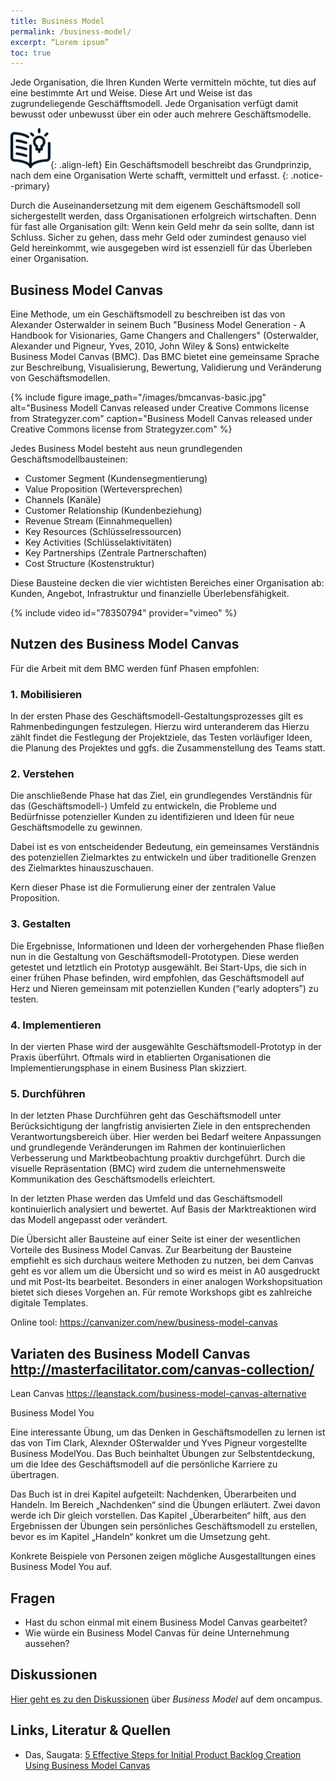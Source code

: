 ```yaml
---
title: Business Model
permalink: /business-model/
excerpt: “Lorem ipsum”
toc: true
---
```


Jede Organisation, die Ihren Kunden Werte vermitteln möchte, tut dies auf eine bestimmte Art und Weise. 
Diese Art und Weise ist das zugrundeliegende Geschäfftsmodell.
Jede Organisation verfügt damit bewusst oder unbewusst über ein oder auch mehrere Geschäftsmodelle.

![image-left][image-1]{: .align-left}
Ein Geschäftsmodell beschreibt das Grundprinzip, nach dem eine Organisation Werte schafft, vermittelt und erfasst.
{: .notice--primary}

Durch die Auseinandersetzung mit dem eigenem Geschäftsmodell soll sichergestellt werden, dass Organisationen erfolgreich wirtschaften.
Denn für fast alle Organisation gilt: Wenn kein Geld mehr da sein sollte, dann ist Schluss. 
Sicher zu gehen, dass mehr Geld oder zumindest genauso viel Geld hereinkommt, wie ausgegeben wird ist essenziell für das 
Überleben einer Organisation.


## Business Model Canvas

Eine Methode, um ein Geschäftsmodell zu beschreiben ist das von Alexander Osterwalder in seinem Buch 
"Business Model Generation - A Handbook for Visionaries, Game Changers and Challengers" 
(Osterwalder, Alexander und Pigneur, Yves, 2010, John Wiley & Sons) entwickelte Business Model Canvas (BMC).
Das BMC bietet eine gemeinsame Sprache zur Beschreibung, Visualisierung, 
Bewertung, Validierung und Veränderung von Geschäftsmodellen.

{%	include figure 	image_path="/images/bmcanvas-basic.jpg" alt="Business Modell Canvas released under Creative Commons license from  Strategyzer.com" caption="Business Modell Canvas released under Creative Commons license from  Strategyzer.com" %}



Jedes Business Model besteht aus neun grundlegenden Geschäftsmodellbausteinen:

* Customer Segment (Kundensegmentierung)
* Value Proposition (Werteversprechen)
* Channels (Kanäle)
* Customer Relationship (Kundenbeziehung)
* Revenue Stream (Einnahmequellen)
* Key Resources (Schlüsselressourcen)
* Key Activities (Schlüsselaktivitäten)
* Key Partnerships (Zentrale Partnerschaften)
* Cost Structure (Kostenstruktur)

Diese Bausteine decken die vier wichtisten Bereiches einer Organisation ab: Kunden, Angebot, Infrastruktur und finanzielle Überlebensfähigkeit.


{% include video id="78350794" provider="vimeo" %}

 
## Nutzen des Business Model Canvas
Für die Arbeit mit dem BMC werden fünf Phasen empfohlen:


### 1. Mobilisieren
 
In der ersten Phase des Geschäftsmodell-Gestaltungsprozesses gilt es Rahmenbedingungen festzulegen. Hierzu wird unteranderem das 
Hierzu zählt findet die Festlegung der Projektziele, 
das Testen vorläufiger Ideen, 
die Planung des Projektes und ggfs. die Zusammenstellung des Teams statt.


###	2. Verstehen
 
Die anschließende Phase hat das Ziel, ein grundlegendes Verständnis für das (Geschäftsmodell-) Umfeld zu entwickeln, die Probleme und Bedürfnisse potenzieller Kunden zu identifizieren und Ideen für neue Geschäftsmodelle zu gewinnen.

Dabei ist es von entscheidender Bedeutung, ein gemeinsames Verständnis des potenziellen Zielmarktes zu entwickeln und über traditionelle Grenzen des Zielmarktes hinauszuschauen. 

Kern dieser Phase ist die Formulierung einer der zentralen Value Proposition.


### 3. Gestalten

Die Ergebnisse, Informationen und Ideen der vorhergehenden Phase fließen nun in die Gestaltung von Geschäftsmodell-Prototypen. 
Diese werden getestet und letztlich ein Prototyp ausgewählt.
Bei Start-Ups, die sich in einer frühen Phase befinden, wird empfohlen, das Geschäftsmodell auf Herz und Nieren gemeinsam mit potenziellen Kunden (“early adopters”) zu testen.


### 4. Implementieren
 

In der vierten Phase wird der ausgewählte Geschäftsmodell-Prototyp in der Praxis überführt. 
Oftmals wird in etablierten Organisationen die Implementierungsphase in einem Business Plan skizziert.

 
### 5. Durchführen
 
In der letzten Phase Durchführen geht das Geschäftsmodell unter Berücksichtigung der langfristig
anvisierten Ziele in den entsprechenden Verantwortungsbereich über. Hier werden bei Bedarf weitere
Anpassungen und grundlegende Veränderungen im
Rahmen der kontinuierlichen Verbesserung und
Marktbeobachtung proaktiv durchgeführt. Durch die
visuelle Repräsentation (BMC) wird zudem die unternehmensweite Kommunikation des Geschäftsmodells erleichtert.

In der letzten Phase werden das Umfeld und das Geschäftsmodell kontinuierlich analysiert und bewertet. 
Auf Basis der Marktreaktionen wird das Modell angepasst oder verändert.











Die Übersicht aller Bausteine auf einer Seite ist einer der wesentlichen Vorteile des Business Model Canvas.
Zur Bearbeitung der Bausteine empfiehlt es sich durchaus weitere Methoden zu nutzen, bei dem Canvas geht es vor 
allem um die Übersicht und so wird es meist in A0 ausgedruckt und mit Post-Its bearbeitet. Besonders in einer analogen 
Workshopsituation bietet sich dieses Vorgehen an. Für remote Workshops gibt es zahlreiche digitale Templates.

Online tool: https://canvanizer.com/new/business-model-canvas

## Variaten des Business Modell Canvas http://masterfacilitator.com/canvas-collection/

Lean Canvas https://leanstack.com/business-model-canvas-alternative

Business Model You

Eine interessante Übung, um das Denken in Geschäftsmodellen zu lernen ist das von Tim Clark, Alexnder OSterwalder und Yves Pigneur vorgestellte Business ModelYou. 
Das Buch beinhaltet Übungen zur Selbstentdeckung, um die Idee des Geschäftsmodell auf die persönliche Karriere zu übertragen. 

Das Buch ist in drei Kapitel aufgeteilt: Nachdenken, Überarbeiten und Handeln. 
Im Bereich „Nachdenken“ sind die Übungen erläutert. Zwei davon werde ich Dir gleich vorstellen. 
Das Kapitel „Überarbeiten“ hilft, aus den Ergebnissen der Übungen sein persönliches Geschäftsmodell zu erstellen, bevor es im Kapitel „Handeln“ konkret um die Umsetzung geht.

Konkrete Beispiele von Personen zeigen mögliche Ausgestalltungen eines Business Model You auf.

## Fragen

* Hast du schon einmal mit einem Business Model Canvas gearbeitet?
* Wie würde ein Business Model Canvas für deine Unternehmung aussehen?

## Diskussionen

[Hier geht es zu den Diskussionen][1] über *Business Model* auf dem oncampus.

## Links, Literatur & Quellen

* Das, Saugata: [5 Effective Steps for Initial Product Backlog Creation Using Business Model Canvas][2] 



[1]:	https://www.oncampus.de/course/weiterbildung/moocs/apomooc/section-2/47626-handbuch-business-model "oncampus Forum zu Business Model"
[2]:	https://www.saugatadas.net/post/5-effective-steps-for-initial-product-backlog-creation-using-business-model-canvas

[image-1]:	/assets/images/read-light-idea.png


 
